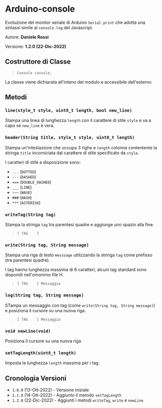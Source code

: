 # Arduino-console

Evoluzione del monitor seriale di Arduino `Serial.print` che adotta una sintassi simile al `console.log` del Javascript.

Autore: **Daniele Rossi**

Versione: **1.2.0 (22-Dic-2022)**

## Costruttore di Classe

> `Console console;`

La classe viene dichiarata all'inteno del modulo e accessibile dall'esterno

## Metodi

### `line(style_t style, uint8_t length, bool new_line)`

Stampa una linea di lunghezza `length` con il carattere di stile `style` e va a capo se `new_line` è vera.

### `header(String title, style_t style, uint8_t length)`

Stampa un'intestazione che occupa 3 righe e `length` colonne contentente la stringa `title` incorniciata dal carattere di stile specificato da `style`.

I caratteri di stile a disposizione sono:

- `...` (`DOTTED`)
- `---` (`DASHED`)
- `===` (`DOUBLE_DASHED`)
- `___` (`LINE`)
- `~~~` (`WAVE`)
- `###` (`HASH`)
- `***` (`ASTERISK`)

### `writeTag(String tag)`

Stampa la stringa `tag` tra parentesi quadre e aggiunge uno spazio alla fine.

> `[ TAG    ] `

### `write(String tag, String message)`

Stampa una riga di testo `messsage` utilizzando la stringa `tag` come prefisso (tra parentesi quadre).

I tag hanno lunghezza massima di 6 caratteri, alcuni tag standard sono disponiili nell'omonimo file H.

> `[ TAG    ] Messaggio`

### `log(String tag, String message)`

STampa un messaggio con tag (come `write(String tag, String message)`) e posiziona il cursore su una nuova riga.

> `[ TAG    ] Messaggio`

### `void newLine(void)`

Posiziona il cursore su una nuova riga

### `setTagLength(uint8_t length)`

Imposta la lunghezza `length` massima per i tag.

## Cronologia Versioni

- `1.0.0` (13-Ott-2022) - Versione iniziale
- `1.1.0` (14-Ott-2022) - Aggiunto il metodo `setTagLength`
- `1.2.0` (22-Dic-2022) - Aggiunti i metodi `writeTag`, `write` e `newLine`